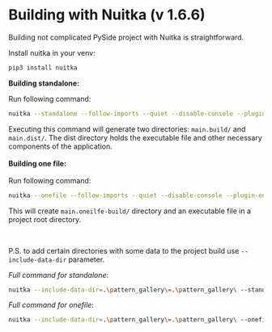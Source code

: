 # Building with Nuitka (v 1.6.6)
Building not complicated PySide project with Nuitka is straightforward.

Install nuitka in your venv:
```bash
pip3 install nuitka
```

**Building standalone:**  

Run following command:
```bash
nuitka --standalone --follow-imports --quiet --disable-console --plugin-enable=pyside6 --output-filename=conways_game_of_life_v0.2.2.exe .\main.py
```
Executing this command will generate two directories: `main.build/` and `main.dist/`. The dist directory holds the executable file and other necessary components of the application.
<br>  
**Building one file:**  
<br>
Run following command:
```bash
nuitka --onefile --follow-imports --quiet --disable-console --plugin-enable=pyside6 --output-filename=conways_game_of_life_v0.2.2.exe .\main.py
```
This will create `main.oneilfe-build/` directory and an executable file in a project root directory.

<br>

P.S. to add certain directories with some data to the project build use `--include-data-dir` parameter.

*Full command for standalone*:
```bash
nuitka --include-data-dir=.\pattern_gallery\=.\pattern_gallery\ --standalone --follow-imports --quiet --disable-console --plugin-enable=pyside6 --output-filename=conways_game_of_life_v0.2.2.exe .\main.py
```

*Full command for onefile*:
```bash
nuitka --include-data-dir=.\pattern_gallery\=.\pattern_gallery\ --onefile --follow-imports --quiet --disable-console --plugin-enable=pyside6 --output-filename=conways_game_of_life_v0.2.2.exe .\main.py
```